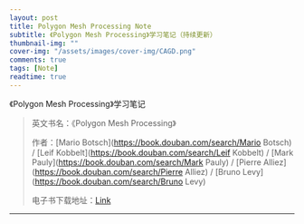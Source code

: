 ```yaml
---
layout: post
title: Polygon Mesh Processing Note
subtitle: 《Polygon Mesh Processing》学习笔记（持续更新）
thumbnail-img: ""
cover-img: "/assets/images/cover-img/CAGD.png"
comments: true
tags: [Note]
readtime: true
---
```


《Polygon Mesh Processing》学习笔记

>英文书名：《Polygon Mesh Processing》
>
>作者：[Mario Botsch](https://book.douban.com/search/Mario Botsch) / [Leif Kobbelt](https://book.douban.com/search/Leif Kobbelt) / [Mark Pauly](https://book.douban.com/search/Mark Pauly) / [Pierre Alliez](https://book.douban.com/search/Pierre Alliez) / [Bruno Levy](https://book.douban.com/search/Bruno Levy)
>
>电子书下载地址：[Link](https://chaphlagical.github.io/resource/book/Polygon_Mesh_Processing/Polygon_mesh_processing.pdf)



****